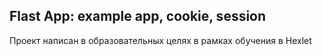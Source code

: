 ## Flast App: example app, cookie, session
Проект написан в образовательных целях в рамках обучения в Hexlet